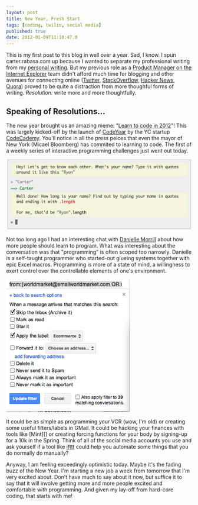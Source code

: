 ```yaml
---
layout: post
title: New Year, Fresh Start
tags: [coding, twilio, social media]
published: true
date: 2012-01-09T11:10:47.0
---
```

This is my first post to this blog in well over a year. Sad, I know.  I spun carter.rabasa.com up because I wanted to separate my professional writing from my [personal writing][1]. But my previous role as a [Product Manager on the Internet Explorer][2] team didn't afford much time for blogging and other avenues for connecting online ([Twitter][], [StackOverflow][], [Hacker News][], [Quora][]) proved to be quite a distraction from more thoughful forms of writing.  *Resolution:* write more and more thoughtfully.

Speaking of Resolutions...
--------------------------
The new year brought us an amazing meme: "[Learn to code in 2012][3]"! This was largely kicked-off by the launch of [CodeYear][] by the YC startup [CodeCademy][]. You'll notice in all the press peices that even the mayor of New York (Micael Bloomberg) has commited to learning to code. The first of a weekly series of interactive programming challenges just went out today.  

![Codecademy snippet](/images/2012-01-09-codecademy.png)

Not too long ago I had an interesting chat with [Danielle Morrill][4] about how more people should learn to program.  What was interesting about the conversation was that "programming" is often scoped too narrowly.  Danielle is a self-taught programmer who started-out glueing systems together with epic Excel macros. Programming is more of a state of mind, a willingness to exert control over the controllable elements of one's environment.

![Gmail filter](/images/2012-01-09-gmail-filter.png)

It could be as simple as programming your VCR (wow, I'm old) or creating some useful filters/labels in GMail. It could be hacking your finances with tools like [Mint][] or creating forcing functions for your body by signing-up for a 10k in the Spring. Think of all of the social media accounts you use and ask yourself if a tool like [ifttt][] could help you automate some things that you do normally do manually?

Anyway, I am feeling exceedingly optimistic today.  Maybe it's the fading buzz of the New Year.  I'm starting a new job a week from tomorrow that I'm very excited about.  Don't have much to say about it now, but suffice it to say that it will involve getting more and more people excited and comfortable with programming.  And given my lay-off from hard-core coding, that starts with me!

[1]: http://cubanlinks.org	
[2]: http://windowsteamblog.com/members/crabasa/
[3]: https://www.google.com/search?sourceid=chrome&ie=UTF-8&q=learn+to+code+2012
[4]: http://www.daniellemorrill.com
[twitter]: http://twitter.com/carterrabasa
[stackoverflow]: http://stackoverflow.com/users/476286/carter-rabasa
[hacker news]: http://news.ycombinator.com/user?id=crabasa
[quora]: http://www.quora.com/Carter-Rabasa
[ifttt]: http://ifttt.com/wtf	
[codecademy]: http://codecademy.com
[codeyear]: http://codeyear.com


